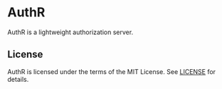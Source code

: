 # AuthR

AuthR is a lightweight authorization server.

## License

AuthR is licensed under the terms of the MIT License. See [LICENSE](LICENSE) for details.

